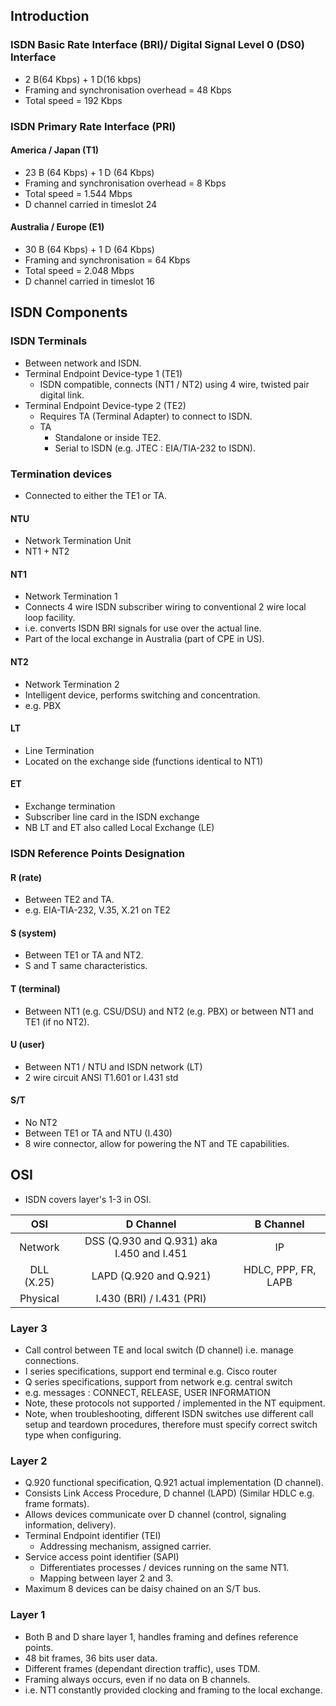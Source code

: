 <!--
Categories:
  - networking
Tags:
  - isdn
  - cisco
  - ntu
-->

## Introduction

### ISDN Basic Rate Interface (BRI)/ Digital Signal Level 0 (DS0) Interface

- 2 B(64 Kbps) + 1 D(16 kbps)
- Framing and synchronisation overhead = 48 Kbps
- Total speed = 192 Kbps

### ISDN Primary Rate Interface (PRI)

#### America / Japan (T1)    

- 23 B (64 Kbps) + 1 D (64 Kbps)
- Framing and synchronisation overhead = 8 Kbps
- Total speed = 1.544 Mbps
- D channel carried in timeslot 24

#### Australia / Europe (E1)   

- 30 B (64 Kbps) + 1 D (64 Kbps)
- Framing and synchronisation = 64 Kbps
- Total speed = 2.048 Mbps
- D channel carried in timeslot 16
          
## ISDN Components

### ISDN Terminals  

- Between network and ISDN.
- Terminal Endpoint Device-type 1 (TE1)
  - ISDN compatible, connects (NT1 / NT2) using 4 wire, twisted pair digital link.
- Terminal Endpoint Device-type 2 (TE2)
  - Requires TA (Terminal Adapter) to connect to ISDN.
  - TA 
    - Standalone or inside TE2.
    - Serial to ISDN (e.g. JTEC : EIA/TIA-232 to ISDN).

### Termination devices

- Connected to either the TE1 or TA.

#### NTU 

- Network Termination Unit
- NT1 + NT2

#### NT1 

- Network Termination 1
- Connects 4 wire ISDN subscriber wiring to conventional 2 wire local loop facility.
- i.e. converts ISDN BRI signals for use over the actual line.
- Part of the local exchange in Australia (part of CPE in US).

#### NT2 

- Network Termination 2
- Intelligent device, performs switching and concentration.
- e.g. PBX

#### LT  

- Line Termination
- Located on the exchange side (functions identical to NT1)

#### ET

- Exchange termination
- Subscriber line card in the ISDN exchange
- NB LT and ET also called Local Exchange (LE)

### ISDN Reference Points Designation

#### R (rate)      

- Between TE2 and TA.
- e.g. EIA-TIA-232, V.35, X.21 on TE2

#### S (system)  

- Between TE1 or TA and NT2.
- S and T same characteristics.

#### T (terminal)  

- Between NT1 (e.g. CSU/DSU) and NT2 (e.g. PBX) or between NT1 and TE1 (if no NT2).

#### U (user)  

- Between NT1 / NTU and ISDN network (LT)
- 2 wire circuit ANSI T1.601 or I.431 std

#### S/T     

- No NT2
- Between TE1 or TA and NTU (I.430)
- 8 wire connector, allow for powering the NT and TE capabilities.

## OSI ##

- ISDN covers layer's 1-3 in OSI.

| OSI | D Channel | B Channel |
| :---: | :---: | :---: |
| Network | DSS (Q.930 and Q.931) aka I.450 and I.451 | IP |
| DLL (X.25) | LAPD (Q.920 and Q.921) | HDLC, PPP, FR, LAPB |
| Physical | I.430 (BRI) / I.431 (PRI) ||

### Layer 3

- Call control between TE and local switch (D channel) i.e. manage connections.
- I series specifications, support end terminal e.g. Cisco router
- Q series specifications, support from network e.g. central switch
- e.g. messages : CONNECT, RELEASE, USER INFORMATION
- Note, these protocols not supported / implemented in the NT equipment.
- Note, when troubleshooting, different ISDN switches use different call setup and teardown procedures, therefore must specify correct switch type when configuring.

### Layer 2

- Q.920 functional specification, Q.921 actual implementation (D channel).
- Consists Link Access Procedure, D channel (LAPD) (Similar HDLC e.g. frame formats).
- Allows devices communicate over D channel (control, signaling information, delivery).
- Terminal Endpoint identifier (TEI)
    - Addressing mechanism, assigned carrier.
- Service access point identifier (SAPI)
    - Differentiates processes / devices running on the same NT1.
    - Mapping between layer 2 and 3.
- Maximum 8 devices can be daisy chained on an S/T bus.

### Layer 1

- Both B and D share layer 1, handles framing and defines reference points.
- 48 bit frames, 36 bits user data.
- Different frames (dependant direction traffic), uses TDM.
- Framing always occurs, even if no data on B channels.
- i.e. NT1 constantly provided clocking and framing  to the local exchange.



